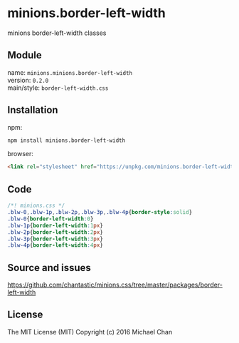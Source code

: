 # minions.border-left-width
minions border-left-width classes

## Module
name: `minions.minions.border-left-width`  
version: `0.2.0`  
main/style: `border-left-width.css`  

## Installation
npm:
```bash
npm install minions.border-left-width
```

browser:
```html
<link rel="stylesheet" href="https://unpkg.com/minions.border-left-width" />
```

## Code
```css
/*! minions.css */
.blw-0,.blw-1p,.blw-2p,.blw-3p,.blw-4p{border-style:solid}
.blw-0{border-left-width:0}
.blw-1p{border-left-width:1px}
.blw-2p{border-left-width:2px}
.blw-3p{border-left-width:3px}
.blw-4p{border-left-width:4px}

```

## Source and issues

https://github.com/chantastic/minions.css/tree/master/packages/border-left-width

## License

The MIT License (MIT)
Copyright (c) 2016 Michael Chan